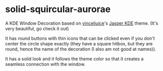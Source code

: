 # solid-squircular-aurorae

A KDE Window Decoration based on [vinceliuice](https://github.com/vinceliuice)'s [Jasper KDE](https://github.com/vinceliuice/Jasper-kde) theme.
(It's very beautiful, go check it out)

It has round buttons with thin icons that can be clicked even if you don't center the circle shape exactly (they have a square hitbox, but they are round, hence the name of the decoration (I also am not good at names)).

It has a solid look and it follows the theme color so that it creates a seamless connection with the window.
